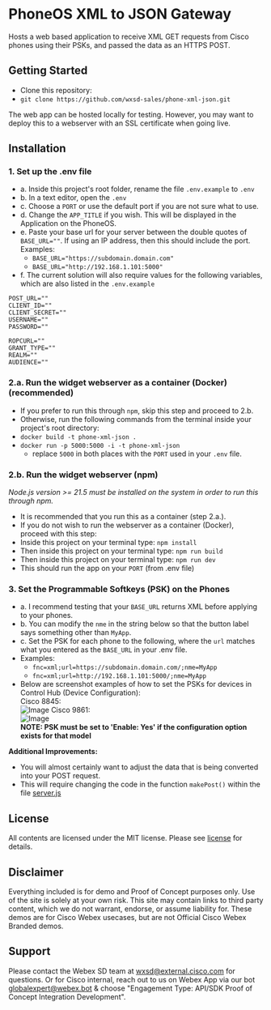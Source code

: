 # PhoneOS XML to JSON Gateway

Hosts a web based application to receive XML GET requests from Cisco phones using their PSKs, and passed the data as an HTTPS POST.

<!--## Demo-->
<!--[![Vidcast Overview](https://github.com/wxsd-sales/custom-pmr-pin/assets/19175490/4861e7cd-7478-49cf-bada-223b30810691)](https://app.vidcast.io/share/3f264756-563a-4294-82f7-193643932fb3)-->


## Getting Started

- Clone this repository:
- ```git clone https://github.com/wxsd-sales/phone-xml-json.git```

The web app can be hosted locally for testing.  However, you may want to deploy this to a webserver with an SSL certificate when going live.

## Installation

###  1. Set up the .env file
- a. Inside this project's root folder, rename the file ```.env.example``` to ```.env```
- b. In a text editor, open the ```.env```
- c. Choose a ```PORT``` or use the default port if you are not sure what to use.
- d. Change the ```APP_TITLE``` if you wish.  This will be displayed in the Application on the PhoneOS.
- e. Paste your base url for your server between the double quotes of ```BASE_URL=""```. If using an IP address, then this should include the port.  Examples:  
    - ```BASE_URL="https://subdomain.domain.com"```
    - ```BASE_URL="http://192.168.1.101:5000"```
- f. The current solution will also require values for the following variables, which are also listed in the ```.env.example```  
```
POST_URL=""
CLIENT_ID=""
CLIENT_SECRET=""
USERNAME=""
PASSWORD=""

ROPCURL=""
GRANT_TYPE=""
REALM=""
AUDIENCE=""
```
### 2.a. Run the widget webserver as a container (Docker) (recommended)

- If you prefer to run this through ```npm```, skip this step and proceed to 2.b.
- Otherwise, run the following commands from the terminal inside your project's root directory:
- `docker build -t phone-xml-json .`
- `docker run -p 5000:5000 -i -t phone-xml-json`
  - replace `5000` in both places with the ```PORT``` used in your `.env` file.  

### 2.b. Run the widget webserver (npm)
_Node.js version >= 21.5 must be installed on the system in order to run this through npm._

- It is recommended that you run this as a container (step 2.a.).
- If you do not wish to run the webserver as a container (Docker), proceed with this step:
- Inside this project on your terminal type: `npm install`
- Then inside this project on your terminal type: `npm run build`
- Then inside this project on your terminal type: `npm run dev`
- This should run the app on your ```PORT``` (from .env file)

### 3. Set the Programmable Softkeys (PSK) on the Phones

- a. I recommend testing that your ```BASE_URL``` returns XML before applying to your phones.  
- b. You can modify the ```nme``` in the string below so that the button label says something other than ```MyApp```.  
- c. Set the PSK for each phone to the following, where the ```url``` matches what you entered as the ```BASE_URL``` in your .env file.  
- Examples:  
    - ```fnc=xml;url=https://subdomain.domain.com/;nme=MyApp```
    - ```fnc=xml;url=http://192.168.1.101:5000/;nme=MyApp```
- Below are screenshot examples of how to set the PSKs for devices in Control Hub (Device Configuration):  
Cisco 8845:  
![Image](https://github.com/user-attachments/assets/f702030f-a6cb-4de6-8a2b-10dc02330395)
Cisco 9861:  
![Image](https://github.com/user-attachments/assets/9998ea5b-7efe-4b8a-bc83-dd5b88388398)  
**NOTE: PSK must be set to 'Enable: Yes' if the configuration option exists for that model**

**Additional Improvements:**

- You will almost certainly want to adjust the data that is being converted into your POST request.
- This will require changing the code in the function ```makePost()``` within the file [server.js](server.js)

  
## License

All contents are licensed under the MIT license. Please see [license](LICENSE) for details.

## Disclaimer

<!-- Keep the following here -->  
Everything included is for demo and Proof of Concept purposes only. Use of the site is solely at your own risk. This site may contain links to third party content, which we do not warrant, endorse, or assume liability for. These demos are for Cisco Webex usecases, but are not Official Cisco Webex Branded demos.
 
 
## Support

Please contact the Webex SD team at [wxsd@external.cisco.com](mailto:wxsd@external.cisco.com?subject=PhoneXMLJSON) for questions. Or for Cisco internal, reach out to us on Webex App via our bot globalexpert@webex.bot & choose "Engagement Type: API/SDK Proof of Concept Integration Development". 
